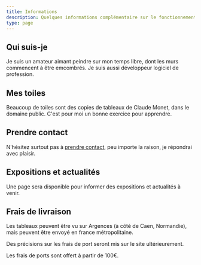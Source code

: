```yaml
---
title: Informations
description: Quelques informations complémentaire sur le fonctionnement du site.
type: page
---
```


Qui suis-je
-----------

Je suis un amateur aimant peindre sur mon temps libre, dont les murs commencent à être emcombrés. Je suis aussi développeur logiciel de profession.

Mes toiles
----------

Beaucoup de toiles sont des copies de tableaux de Claude Monet, dans le domaine public. C'est pour moi un bonne exercice pour apprendre.

Prendre contact
---------------

N'hésitez surtout pas à [prendre contact](/contact), peu importe la raison, je répondrai avec plaisir.

Expositions et actualités
-------------------------

Une page sera disponible pour informer des expositions et actualités à venir. 


Frais de livraison
------------------

Les tableaux peuvent être vu sur Argences (à côté de Caen, Normandie), mais peuvent être envoyé en france métropolitaine.

Des précisions sur les frais de port seront mis sur le site ultérieurement.

Les frais de ports sont offert à partir de 100€.